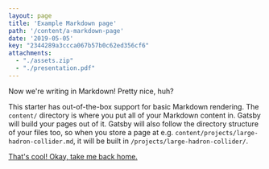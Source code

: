 ```yaml
---
layout: page
title: 'Example Markdown page'
path: '/content/a-markdown-page'
date: '2019-05-05'
key: "2344289a3ccca067b57b0c62ed356cf6"
attachments:
  - "./assets.zip"
  - "./presentation.pdf"
---
```


Now we're writing in Markdown! Pretty nice, huh?

This starter has out-of-the-box support for basic Markdown rendering. The `content/` directory is where you put all of your Markdown content in. Gatsby will build your pages out of it. Gatsby will also follow the directory structure of your files too, so when you store a page at e.g. `content/projects/large-hadron-collider.md`, it will be built in `/projects/large-hadron-collider/`.

[That's cool! Okay, take me back home.](/)
